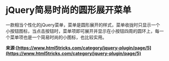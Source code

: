 # jQuery简易时尚的圆形展开菜单

一款相当个性化的jQuery菜单，菜单是圆形展开的样式，菜单收拢时只显示一个小按钮图标，当点击按钮时，菜单项即可展开并显示在小按钮四周的圆环上，每一个菜单项也是一个简易时尚的小图标，也比较实用。

**来源:[https://www.html5tricks.com/category/jquery-plugin/page/5](https://www.html5tricks.com/category/jquery-plugin/page/5)**
